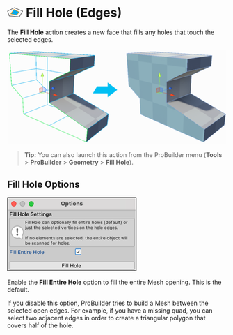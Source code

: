 # ![Fill Hole icon](images/icons/FillHole.png) Fill Hole (Edges)

The __Fill Hole__ action creates a new face that fills any holes that touch the selected edges.

![Create new face from open edges](images/FillHole_Example.png)

> **Tip:** You can also launch this action from the ProBuilder menu (**Tools** > **ProBuilder** > **Geometry** > **Fill Hole**).

## Fill Hole Options

![Fill Hole options](images/FillHole_props.png)

Enable the __Fill Entire Hole__ option to fill the entire Mesh opening. This is the default.

If you disable this option, ProBuilder tries to build a Mesh between the selected open edges. For example, if you have a missing quad, you can select two adjacent edges in order to create a triangular polygon that covers half of the hole.